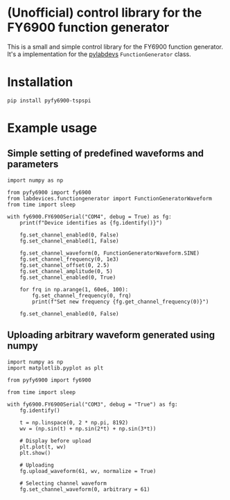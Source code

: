 # (Unofficial) control library for the FY6900 function generator

This is a small and simple control library for the FY6900 function generator. It's
a implementation for the [pylabdevs](https://github.com/tspspi/pylabdevs) ```FunctionGenerator```
class.

# Installation

```
pip install pyfy6900-tspspi
```

# Example usage

## Simple setting of predefined waveforms and parameters

```
import numpy as np

from pyfy6900 import fy6900
from labdevices.functiongenerator import FunctionGeneratorWaveform
from time import sleep

with fy6900.FY6900Serial("COM4", debug = True) as fg:
	print(f"Device identifies as {fg.identify()}")

	fg.set_channel_enabled(0, False)
	fg.set_channel_enabled(1, False)

	fg.set_channel_waveform(0, FunctionGeneratorWaveform.SINE)
	fg.set_channel_frequency(0, 1e3)
	fg.set_channel_offset(0, 2.5)
	fg.set_channel_amplitude(0, 5)
	fg.set_channel_enabled(0, True)

	for frq in np.arange(1, 60e6, 100):
		fg.set_channel_frequency(0, frq)
		print(f"Set new frequency {fg.get_channel_frequency(0)}")

	fg.set_channel_enabled(0, False)
```

## Uploading arbitrary waveform generated using numpy

```
import numpy as np
import matplotlib.pyplot as plt

from pyfy6900 import fy6900

from time import sleep

with fy6900.FY6900Serial("COM3", debug = "True") as fg:
	fg.identify()

	t = np.linspace(0, 2 * np.pi, 8192)
	wv = (np.sin(t) + np.sin(2*t) + np.sin(3*t))

	# Display before upload
	plt.plot(t, wv)
	plt.show()

	# Uploading
	fg.upload_waveform(61, wv, normalize = True)

	# Selecting channel waveform
	fg.set_channel_waveform(0, arbitrary = 61)
```
